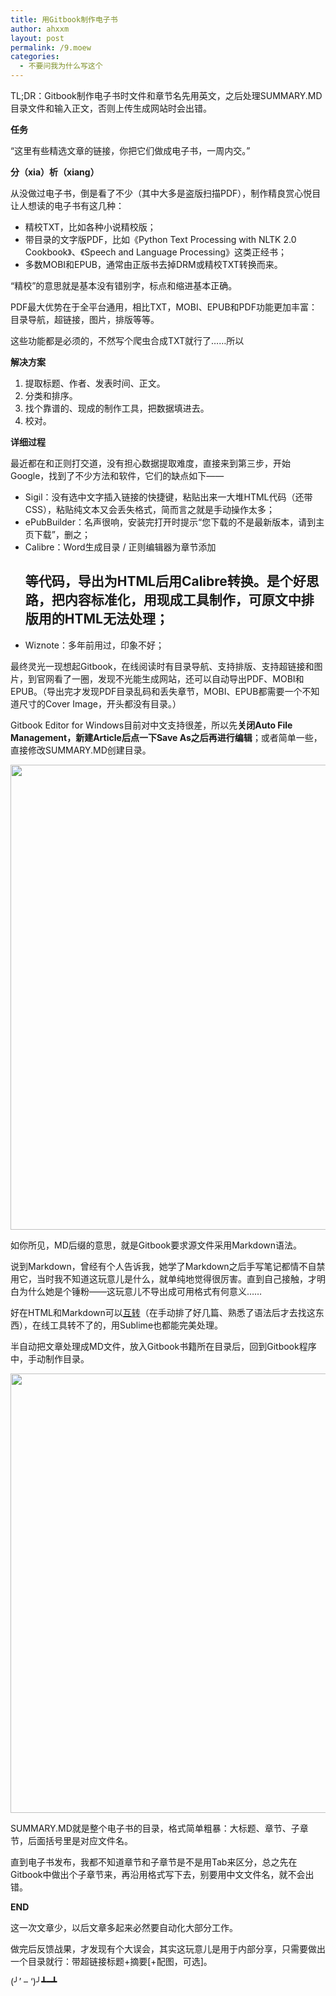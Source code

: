 ```yaml
---
title: 用Gitbook制作电子书
author: ahxxm
layout: post
permalink: /9.moew
categories:
  - 不要问我为什么写这个
---
```

TL;DR：Gitbook制作电子书时文件和章节名先用英文，之后处理SUMMARY.MD目录文件和输入正文，否则上传生成网站时会出错。

**任务**

“这里有些精选文章的链接，你把它们做成电子书，一周内交。”<!--more-->

**分（xia）析（xiang）**

从没做过电子书，倒是看了不少（其中大多是盗版扫描PDF），制作精良赏心悦目让人想读的电子书有这几种：

  * 精校TXT，比如各种小说精校版；
  * 带目录的文字版PDF，比如《Python Text Processing with NLTK 2.0 Cookbook》、《Speech and Language Processing》这类正经书；
  * 多数MOBI和EPUB，通常由正版书去掉DRM或精校TXT转换而来。

“精校”的意思就是基本没有错别字，标点和缩进基本正确。

PDF最大优势在于全平台通用，相比TXT，MOBI、EPUB和PDF功能更加丰富：目录导航，超链接，图片，排版等等。

这些功能都是必须的，不然写个爬虫合成TXT就行了……所以

**解决方案**

  1. 提取标题、作者、发表时间、正文。
  2. 分类和排序。
  3. 找个靠谱的、现成的制作工具，把数据填进去。
  4. 校对。

**详细过程**

最近都在和正则打交道，没有担心数据提取难度，直接来到第三步，开始Google，找到了不少方法和软件，它们的缺点如下——

  * Sigil：没有选中文字插入链接的快捷键，粘贴出来一大堆HTML代码（还带CSS），粘贴纯文本又会丢失格式，简而言之就是手动操作太多；
  * ePubBuilder：名声很响，安装完打开时提示“您下载的不是最新版本，请到主页下载”，删之；
  * Calibre：Word生成目录 / 正则编辑器为章节添加<h2>等代码，导出为HTML后用Calibre转换。是个好思路，把内容标准化，用现成工具制作，可原文中排版用的HTML无法处理；
  * Wiznote：多年前用过，印象不好；

最终灵光一现想起Gitbook，在线阅读时有目录导航、支持排版、支持超链接和图片，到官网看了一圈，发现不光能生成网站，还可以自动导出PDF、MOBI和EPUB。（导出完才发现PDF目录乱码和丢失章节，MOBI、EPUB都需要一个不知道尺寸的Cover Image，开头都没有目录。）

Gitbook Editor for Windows目前对中文支持很差，所以先**关闭Auto File Management，新建Article后点一下Save As之后再进行编辑**；或者简单一些，直接修改SUMMARY.MD创建目录。

<img class="alignnone" src="https://ahxxmedia.s3.amazonaws.com/gitbook1.jpg" alt="" width="1299" height="744" />

如你所见，MD后缀的意思，就是Gitbook要求源文件采用Markdown语法。

说到Markdown，曾经有个人告诉我，她学了Markdown之后手写笔记都情不自禁用它，当时我不知道这玩意儿是什么，就单纯地觉得很厉害。直到自己接触，才明白为什么她是个锤粉——这玩意儿不导出成可用格式有何意义……

好在HTML和Markdown可以<a href="http://domchristie.github.io/to-markdown/" target="_blank">互转</a>（在手动排了好几篇、熟悉了语法后才去找这东西），在线工具转不了的，用Sublime也都能完美处理。

半自动把文章处理成MD文件，放入Gitbook书籍所在目录后，回到Gitbook程序中，手动制作目录。

<img class="alignnone" src="https://ahxxmedia.s3.amazonaws.com/gitbook2.jpg" alt="" width="1300" height="703" />

SUMMARY.MD就是整个电子书的目录，格式简单粗暴：大标题、章节、子章节，后面括号里是对应文件名。

直到电子书发布，我都不知道章节和子章节是不是用Tab来区分，总之先在Gitbook中做出个子章节来，再沿用格式写下去，别要用中文文件名，就不会出错。

**END**

这一次文章少，以后文章多起来必然要自动化大部分工作。

做完后反馈战果，才发现有个大误会，其实这玩意儿是用于内部分享，只需要做出一个目录就行：带超链接标题+摘要[+配图，可选]。

(╯&#8217; &#8211; &#8216;)╯┻━┻
